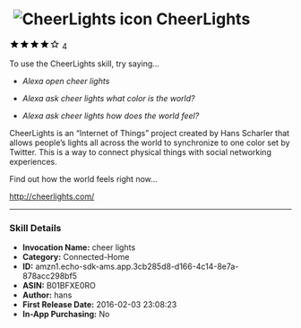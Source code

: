 # &nbsp;<img src="https://github.com/dale3h/alexa-skills-list/raw/master/skills/cheerlights/B01BFXE0RO/app_icon" alt="CheerLights icon" width="36"> CheerLights
![4 stars](../../../images/ic_star_black_18dp_1x.png)![4 stars](../../../images/ic_star_black_18dp_1x.png)![4 stars](../../../images/ic_star_black_18dp_1x.png)![4 stars](../../../images/ic_star_black_18dp_1x.png)![4 stars](../../../images/ic_star_border_black_18dp_1x.png) 4

To use the CheerLights skill, try saying...

* *Alexa open cheer lights*

* *Alexa ask cheer lights what color is the world?*

* *Alexa ask cheer lights how does the world feel?*

CheerLights is an “Internet of Things” project created by Hans Scharler that allows people’s lights all across the world to synchronize to one color set by Twitter. This is a way to connect physical things with social networking experiences.

Find out how the world feels right now...

http://cheerlights.com/

***

### Skill Details

* **Invocation Name:** cheer lights
* **Category:** Connected-Home
* **ID:** amzn1.echo-sdk-ams.app.3cb285d8-d166-4c14-8e7a-878acc298bf5
* **ASIN:** B01BFXE0RO
* **Author:** hans
* **First Release Date:** 2016-02-03 23:08:23
* **In-App Purchasing:** No
